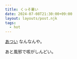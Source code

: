 ```yaml
---
title: くっそ暑い
date: 2024-07-08T21:30:00+09:00
layout: layouts/post.njk
tags:
  - hot
---
```


[あつい](../../2023/07/23/) なんなんや。

あと風邪で咳がしんどい。
